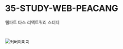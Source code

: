 # 35-STUDY-WEB-PEACANG
웹파트 타스 리액트쿼리 스터디

<br />

![커버이미지](https://github.com/user-attachments/assets/7541deae-8d5b-4c20-8e2f-fdff8eb5144e)
